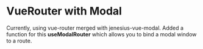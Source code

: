 # VueRouter with Modal

Currently, using vue-router merged with jenesius-vue-modal. Added a function for this
**useModalRouter** which allows you to bind a modal window to a route.